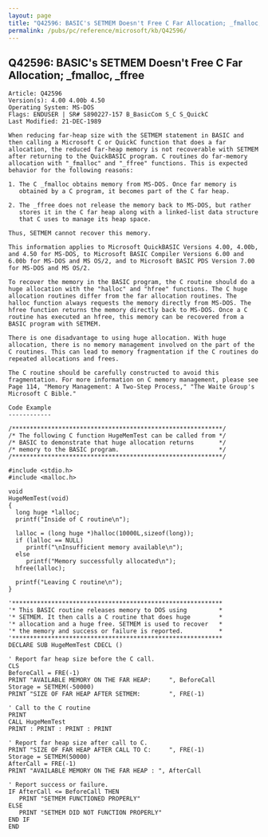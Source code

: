 ```yaml
---
layout: page
title: "Q42596: BASIC's SETMEM Doesn't Free C Far Allocation; _fmalloc, _ffree"
permalink: /pubs/pc/reference/microsoft/kb/Q42596/
---
```


## Q42596: BASIC's SETMEM Doesn't Free C Far Allocation; _fmalloc, _ffree

	Article: Q42596
	Version(s): 4.00 4.00b 4.50
	Operating System: MS-DOS
	Flags: ENDUSER | SR# S890227-157 B_BasicCom S_C S_QuickC
	Last Modified: 21-DEC-1989
	
	When reducing far-heap size with the SETMEM statement in BASIC and
	then calling a Microsoft C or QuickC function that does a far
	allocation, the reduced far-heap memory is not recoverable with SETMEM
	after returning to the QuickBASIC program. C routines do far-memory
	allocation with "_fmalloc" and "_ffree" functions. This is expected
	behavior for the following reasons:
	
	1. The C _fmalloc obtains memory from MS-DOS. Once far memory is
	   obtained by a C program, it becomes part of the C far heap.
	
	2. The _ffree does not release the memory back to MS-DOS, but rather
	   stores it in the C far heap along with a linked-list data structure
	   that C uses to manage its heap space.
	
	Thus, SETMEM cannot recover this memory.
	
	This information applies to Microsoft QuickBASIC Versions 4.00, 4.00b,
	and 4.50 for MS-DOS, to Microsoft BASIC Compiler Versions 6.00 and
	6.00b for MS-DOS and MS OS/2, and to Microsoft BASIC PDS Version 7.00
	for MS-DOS and MS OS/2.
	
	To recover the memory in the BASIC program, the C routine should do a
	huge allocation with the "halloc" and "hfree" functions. The C huge
	allocation routines differ from the far allocation routines. The
	halloc function always requests the memory directly from MS-DOS. The
	hfree function returns the memory directly back to MS-DOS. Once a C
	routine has executed an hfree, this memory can be recovered from a
	BASIC program with SETMEM.
	
	There is one disadvantage to using huge allocation. With huge
	allocation, there is no memory management involved on the part of the
	C routines. This can lead to memory fragmentation if the C routines do
	repeated allocations and frees.
	
	The C routine should be carefully constructed to avoid this
	fragmentation. For more information on C memory management, please see
	Page 114, "Memory Management: A Two-Step Process," "The Waite Group's
	Microsoft C Bible."
	
	Code Example
	------------
	
	/***********************************************************/
	/* The following C function HugeMemTest can be called from */
	/* BASIC to demonstrate that huge allocation returns       */
	/* memory to the BASIC program.                            */
	/***********************************************************/
	
	#include <stdio.h>
	#include <malloc.h>
	
	void
	HugeMemTest(void)
	{
	  long huge *lalloc;
	  printf("Inside of C routine\n");
	
	  lalloc = (long huge *)halloc(10000L,sizeof(long));
	  if (lalloc == NULL)
	     printf("\nInsufficient memory available\n");
	  else
	     printf("Memory successfully allocated\n");
	  hfree(lalloc);
	
	  printf("Leaving C routine\n");
	}
	
	'***********************************************************
	'* This BASIC routine releases memory to DOS using         *
	'* SETMEM. It then calls a C routine that does huge        *
	'* allocation and a huge free. SETMEM is used to recover   *
	'* the memory and success or failure is reported.          *
	'***********************************************************
	DECLARE SUB HugeMemTest CDECL ()
	
	' Report far heap size before the C call.
	CLS
	BeforeCall = FRE(-1)
	PRINT "AVAILABLE MEMORY ON THE FAR HEAP:     ", BeforeCall
	Storage = SETMEM(-50000)
	PRINT "SIZE OF FAR HEAP AFTER SETMEM:        ", FRE(-1)
	
	' Call to the C routine
	PRINT
	CALL HugeMemTest
	PRINT : PRINT : PRINT : PRINT
	
	' Report far heap size after call to C.
	PRINT "SIZE OF FAR HEAP AFTER CALL TO C:     ", FRE(-1)
	Storage = SETMEM(50000)
	AfterCall = FRE(-1)
	PRINT "AVAILABLE MEMORY ON THE FAR HEAP : ", AfterCall
	
	' Report success or failure.
	IF AfterCall <= BeforeCall THEN
	   PRINT "SETMEM FUNCTIONED PROPERLY"
	ELSE
	   PRINT "SETMEM DID NOT FUNCTION PROPERLY"
	END IF
	END
